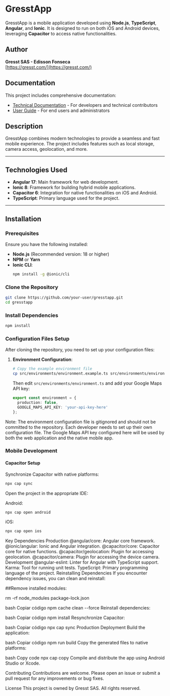 # GresstApp

GresstApp is a mobile application developed using **Node.js**, **TypeScript**, **Angular**, and **Ionic**. It is designed to run on both iOS and Android devices, leveraging **Capacitor** to access native functionalities.

## Author

**Gresst SAS - Edisson Fonseca**  
[https://gresst.com/](https://gresst.com/)

## Documentation

This project includes comprehensive documentation:

- [Technical Documentation](DOCUMENTATION.md) - For developers and technical contributors
- [User Guide](USER_GUIDE.md) - For end users and administrators

## Description

GresstApp combines modern technologies to provide a seamless and fast mobile experience. The project includes features such as local storage, camera access, geolocation, and more.

---

## Technologies Used

- **Angular 17**: Main framework for web development.
- **Ionic 8**: Framework for building hybrid mobile applications.
- **Capacitor 6**: Integration for native functionalities on iOS and Android.
- **TypeScript**: Primary language used for the project.

---

## Installation

### Prerequisites

Ensure you have the following installed:

- **Node.js** (Recommended version: 18 or higher)
- **NPM** or **Yarn**
- **Ionic CLI**:  
  ```bash
  npm install -g @ionic/cli
  ```

### Clone the Repository
```bash
git clone https://github.com/your-user/gresstapp.git
cd gresstapp
```

### Install Dependencies
```bash
npm install
```

### Configuration Files Setup

After cloning the repository, you need to set up your configuration files:

1. **Environment Configuration**:
   ```bash
   # Copy the example environment file
   cp src/environments/environment.example.ts src/environments/environment.ts
   ```
   Then edit `src/environments/environment.ts` and add your Google Maps API key:
   ```typescript
   export const environment = {
     production: false,
     GOOGLE_MAPS_API_KEY: 'your-api-key-here'
   };
   ```

Note: The environment configuration file is gitignored and should not be committed to the repository. Each developer needs to set up their own configuration file. The Google Maps API key configured here will be used by both the web application and the native mobile app.

### Mobile Development

#### Capacitor Setup
Synchronize Capacitor with native platforms:

```bash
npx cap sync
```

Open the project in the appropriate IDE:

Android:
```bash
npx cap open android
```

iOS:
```bash
npx cap open ios
```

Key Dependencies
Production
@angular/core: Angular core framework.
@ionic/angular: Ionic and Angular integration.
@capacitor/core: Capacitor core for native functions.
@capacitor/geolocation: Plugin for accessing geolocation.
@capacitor/camera: Plugin for accessing the device camera.
Development
@angular-eslint: Linter for Angular with TypeScript support.
Karma: Tool for running unit tests.
TypeScript: Primary programming language of the project.
Reinstalling Dependencies
If you encounter dependency issues, you can clean and reinstall:

##Remove installed modules:

rm -rf node_modules package-lock.json

bash
Copiar código
npm cache clean --force
Reinstall dependencies:

bash
Copiar código
npm install
Resynchronize Capacitor:

bash
Copiar código
npx cap sync
Production Deployment
Build the application:

bash
Copiar código
npm run build
Copy the generated files to native platforms:

bash
Copy code
npx cap copy
Compile and distribute the app using Android Studio or Xcode.

Contributing
Contributions are welcome. Please open an issue or submit a pull request for any improvements or bug fixes.

License
This project is owned by Gresst SAS. All rights reserved.

